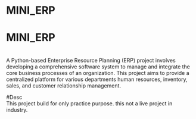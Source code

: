 # MINI_ERP
# MINI_ERP
<br>
A Python-based Enterprise Resource Planning (ERP) project involves developing a comprehensive software system to manage and integrate the core business processes of an organization. This project aims to provide a centralized platform for various departments human resources, inventory, sales, and customer relationship management.

#Desc
<br>
    This project build for only practice purpose. this not a live project in industry.

    
